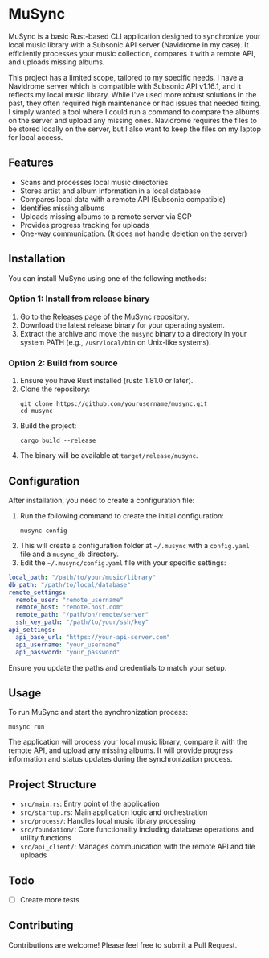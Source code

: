 # MuSync

MuSync is a basic Rust-based CLI application designed to synchronize your local music library with a Subsonic API server (Navidrome in my case). It efficiently processes your music collection, compares it with a remote API, and uploads missing albums.

This project has a limited scope, tailored to my specific needs. I have a Navidrome server which is compatible with Subsonic API v1.16.1, and it reflects my local music library. While I've used more robust solutions in the past, they often required high maintenance or had issues that needed fixing. I simply wanted a tool where I could run a command to compare the albums on the server and upload any missing ones. Navidrome requires the files to be stored locally on the server, but I also want to keep the files on my laptop for local access.

## Features

- Scans and processes local music directories
- Stores artist and album information in a local database
- Compares local data with a remote API (Subsonic compatible)
- Identifies missing albums
- Uploads missing albums to a remote server via SCP
- Provides progress tracking for uploads
- One-way communication. (It does not handle deletion on the server)

## Installation

You can install MuSync using one of the following methods:

### Option 1: Install from release binary

1. Go to the [Releases](https://github.com/thr-ls/musync/releases) page of the MuSync repository.
2. Download the latest release binary for your operating system.
3. Extract the archive and move the `musync` binary to a directory in your system PATH (e.g., `/usr/local/bin` on Unix-like systems).

### Option 2: Build from source

1. Ensure you have Rust installed (rustc 1.81.0 or later).
2. Clone the repository:
   ```
   git clone https://github.com/yourusername/musync.git
   cd musync
   ```
3. Build the project:
   ```
   cargo build --release
   ```
4. The binary will be available at `target/release/musync`.

## Configuration

After installation, you need to create a configuration file:

1. Run the following command to create the initial configuration:
   ```
   musync config
   ```
2. This will create a configuration folder at `~/.musync` with a `config.yaml` file and a `musync_db` directory.
3. Edit the `~/.musync/config.yaml` file with your specific settings:

```yaml
local_path: "/path/to/your/music/library"
db_path: "/path/to/local/database"
remote_settings:
  remote_user: "remote_username"
  remote_host: "remote.host.com"
  remote_path: "/path/on/remote/server"
  ssh_key_path: "/path/to/your/ssh/key"
api_settings:
  api_base_url: "https://your-api-server.com"
  api_username: "your_username"
  api_password: "your_password"
```

Ensure you update the paths and credentials to match your setup.

## Usage

To run MuSync and start the synchronization process:

```
musync run
```

The application will process your local music library, compare it with the remote API, and upload any missing albums. It will provide progress information and status updates during the synchronization process.

## Project Structure

- `src/main.rs`: Entry point of the application
- `src/startup.rs`: Main application logic and orchestration
- `src/process/`: Handles local music library processing
- `src/foundation/`: Core functionality including database operations and utility functions
- `src/api_client/`: Manages communication with the remote API and file uploads

## Todo

- [ ] Create more tests

## Contributing

Contributions are welcome! Please feel free to submit a Pull Request.
